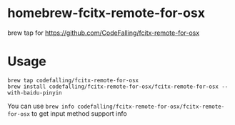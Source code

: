 # homebrew-fcitx-remote-for-osx

brew tap for https://github.com/CodeFalling/fcitx-remote-for-osx

# Usage

```shell
brew tap codefalling/fcitx-remote-for-osx
brew install codefalling/fcitx-remote-for-osx/fcitx-remote-for-osx --with-baidu-pinyin
```

You can use `brew info codefalling/fcitx-remote-for-osx/fcitx-remote-for-osx` to get input method support info
